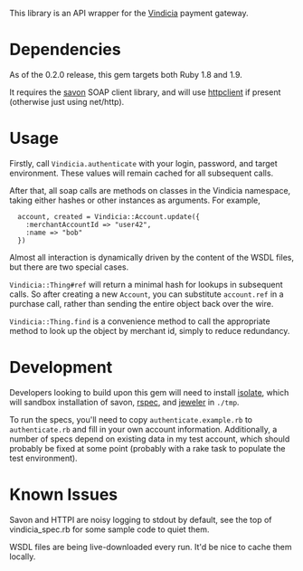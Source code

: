 This library is an API wrapper for the [Vindicia][] payment gateway.

# Dependencies

As of the 0.2.0 release, this gem targets both Ruby 1.8 and 1.9.

It requires the [savon][] SOAP client library, and will use [httpclient][] if present (otherwise just using net/http).

# Usage

Firstly, call `Vindicia.authenticate` with your login, password, and target environment. These values will remain cached for all subsequent calls.

After that, all soap calls are methods on classes in the Vindicia namespace, taking either hashes or other instances as arguments. For example,

      account, created = Vindicia::Account.update({
        :merchantAccountId => "user42",
        :name => "bob"
      })

Almost all interaction is dynamically driven by the content of the WSDL files, but there are two special cases.

`Vindicia::Thing#ref` will return a minimal hash for lookups in subsequent calls. So after creating a new `Account`, you can substitute `account.ref` in a purchase call, rather than sending the entire object back over the wire.

`Vindicia::Thing.find` is a convenience method to call the appropriate method to look up the object by merchant id, simply to reduce redundancy.

# Development

Developers looking to build upon this gem will need to install [isolate][], which will sandbox installation of savon, [rspec][], and [jeweler][] in `./tmp`.

To run the specs, you'll need to copy `authenticate.example.rb` to `authenticate.rb` and fill in your own account information. Additionally, a number of specs depend on existing data in my test account, which should probably be fixed at some point (probably with a rake task to populate the test environment).

# Known Issues

Savon and HTTPI are noisy logging to stdout by default, see the top of vindicia_spec.rb for some sample code to quiet them.

WSDL files are being live-downloaded every run. It'd be nice to cache them locally.


[Vindicia]: http://www.vindicia.com/
[savon]: https://github.com/rubiii/savon
[httpclient]: https://github.com/nahi/httpclient
[isolate]: https://github.com/jbarnette/isolate
[rspec]: https://rspec.info/
[jeweler]: https://github.com/technicalpickles/jeweler
